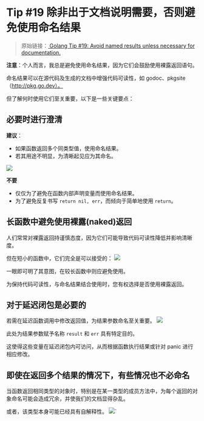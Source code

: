 # Tip #19 除非出于文档说明需要，否则避免使用命名结果

> 原始链接：[ Golang Tip #19: Avoid named results unless necessary for documentation.](https://twitter.com/func25/status/1757024709605265674)

**注意**：个人而言，我总是避免使用命名结果，因为它们会鼓励使用裸露返回语句。

命名结果可以在源代码及生成的文档中增强代码可读性，如 godoc、pkgsite（http://pkg.go.dev）。

但了解何时使用它们至关重要，以下是一些关键要点：

## 必要时进行澄清

**建议**：

- 如果函数返回多个同类型值，使用命名结果。
- 若其用途不明显，为清晰起见应为其命名。

![](./images/019/1.png)

**不要**

- 仅仅为了避免在函数内部声明变量而使用命名结果。
- 为了避免反复书写 `return nil, err`，而倾向于简单地使用 `return`。

## 长函数中避免使用裸露(naked)返回

人们常常对裸露返回持谨慎态度，因为它们可能导致代码可读性降低并影响清晰度。

但在短小的函数中，它们完全是可以接受的：
![](./images/019/2.png)

一眼即可明了其意图，在较长函数中则应避免使用。

为保持代码可读性，与命名结果结合使用时，您有权选择是否使用裸露返回。

## 对于延迟闭包是必要的

若需在延迟函数调用中修改返回值，为结果参数命名至关重要。
![](./images/019/3.png)

此处为结果参数赋予名称 `result` 和 `err` 具有特定目的。

这使得这些变量在延迟闭包内可访问，从而根据函数执行结果或针对 panic 进行相应修改。

## 即使在返回多个结果的情况下，有些情况也不必命名

当函数返回相同类型的对象时，特别是在某一类型的成员方法中，为每个返回的对象命名可能会造成冗余，并使我们的文档显得杂乱。

或者，该类型本身可能已经具有自解释性。
![](./images/019/4.png)`
